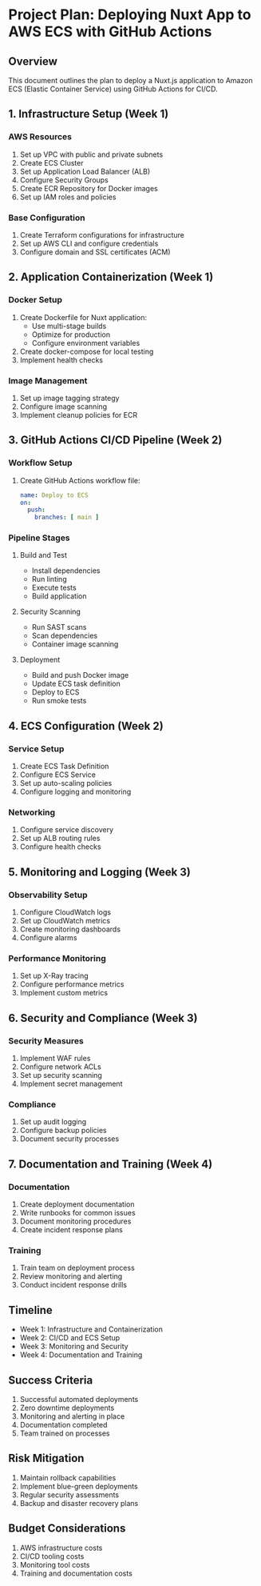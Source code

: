 
# Project Plan: Deploying Nuxt App to AWS ECS with GitHub Actions

## Overview
This document outlines the plan to deploy a Nuxt.js application to Amazon ECS (Elastic Container Service) using GitHub Actions for CI/CD.

## 1. Infrastructure Setup (Week 1)

### AWS Resources
1. Set up VPC with public and private subnets
2. Create ECS Cluster
3. Set up Application Load Balancer (ALB)
4. Configure Security Groups
5. Create ECR Repository for Docker images
6. Set up IAM roles and policies

### Base Configuration
1. Create Terraform configurations for infrastructure
2. Set up AWS CLI and configure credentials
3. Configure domain and SSL certificates (ACM)

## 2. Application Containerization (Week 1)

### Docker Setup
1. Create Dockerfile for Nuxt application:
   - Use multi-stage builds
   - Optimize for production
   - Configure environment variables
2. Create docker-compose for local testing
3. Implement health checks

### Image Management
1. Set up image tagging strategy
2. Configure image scanning
3. Implement cleanup policies for ECR

## 3. GitHub Actions CI/CD Pipeline (Week 2)

### Workflow Setup
1. Create GitHub Actions workflow file:
   ```yaml
   name: Deploy to ECS
   on:
     push:
       branches: [ main ]
   ```

### Pipeline Stages
1. Build and Test
   - Install dependencies
   - Run linting
   - Execute tests
   - Build application

2. Security Scanning
   - Run SAST scans
   - Scan dependencies
   - Container image scanning

3. Deployment
   - Build and push Docker image
   - Update ECS task definition
   - Deploy to ECS
   - Run smoke tests

## 4. ECS Configuration (Week 2)

### Service Setup
1. Create ECS Task Definition
2. Configure ECS Service
3. Set up auto-scaling policies
4. Configure logging and monitoring

### Networking
1. Configure service discovery
2. Set up ALB routing rules
3. Configure health checks

## 5. Monitoring and Logging (Week 3)

### Observability Setup
1. Configure CloudWatch logs
2. Set up CloudWatch metrics
3. Create monitoring dashboards
4. Configure alarms

### Performance Monitoring
1. Set up X-Ray tracing
2. Configure performance metrics
3. Implement custom metrics

## 6. Security and Compliance (Week 3)

### Security Measures
1. Implement WAF rules
2. Configure network ACLs
3. Set up security scanning
4. Implement secret management

### Compliance
1. Set up audit logging
2. Configure backup policies
3. Document security processes

## 7. Documentation and Training (Week 4)

### Documentation
1. Create deployment documentation
2. Write runbooks for common issues
3. Document monitoring procedures
4. Create incident response plans

### Training
1. Train team on deployment process
2. Review monitoring and alerting
3. Conduct incident response drills

## Timeline
- Week 1: Infrastructure and Containerization
- Week 2: CI/CD and ECS Setup
- Week 3: Monitoring and Security
- Week 4: Documentation and Training

## Success Criteria
1. Successful automated deployments
2. Zero downtime deployments
3. Monitoring and alerting in place
4. Documentation completed
5. Team trained on processes

## Risk Mitigation
1. Maintain rollback capabilities
2. Implement blue-green deployments
3. Regular security assessments
4. Backup and disaster recovery plans

## Budget Considerations
1. AWS infrastructure costs
2. CI/CD tooling costs
3. Monitoring tool costs
4. Training and documentation costs